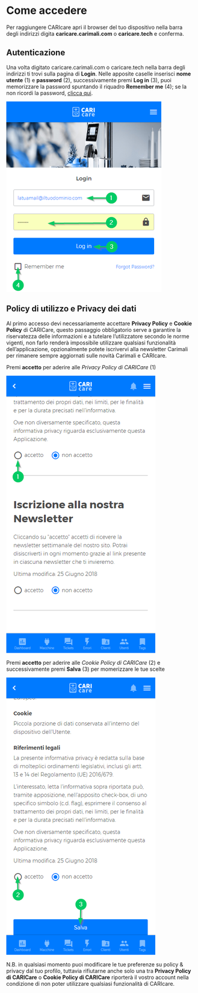 # Come accedere

Per raggiungere CARIcare apri il browser del tuo dispositivo nella barra degli indirizzi digita **caricare.carimali.com** o **caricare.tech** e conferma.

## Autenticazione

Una volta digitato caricare.carimali.com o caricare.tech nella barra degli indirizzi ti trovi sulla pagina di **Login**.
Nelle apposite caselle inserisci **nome utente** (1) e **password** (2), successivamente premi **Log in** (3), puoi memorizzare la password  spuntando il riquadro **Remember me** (4); se la non ricordi la password, [clicca qui](https://carimali.github.io/wiki/#/docs-it/recover-password).

<kbd>![Login](_images/login-1.png)</kbd>

## Policy di utilizzo e Privacy dei dati

Al primo accesso devi necessariamente accettare **Privacy Policy** e **Cookie Policy** di CARICare, questo passaggio obbligatorio serve a garantire la riservatezza delle informazioni e a tutelare l’utilizzatore secondo le norme vigenti, non farlo renderà impossibile utilizzare qualsiasi funzionalità dell’applicazione, opzionalmente potete iscrivervi alla newsletter Carimali per rimanere sempre aggiornati sulle novità Carimali e CARIcare.

Premi **accetto** per aderire alle *Privacy Policy di CARICare* (1)

<kbd>![Policy](_images/policy_privacy_1.png)</kbd>


Premi **accetto** per aderire alle *Cookie Policy di CARICare* (2) e successivamente premi **Salva** (3) per momerizzare le tue scelte

<kbd>![Cookie](_images/policy_privacy_2.png)</kbd>

N.B. in qualsiasi momento puoi modificare le tue preferenze su policy & privacy dal tuo profilo, tuttavia rifiutarne anche solo una tra **Privacy Policy di CARICare** o **Cookie Policy di CARICare** riporterà il vostro account nella condizione di non poter utilizzare qualsiasi funzionalità di CARIcare.








